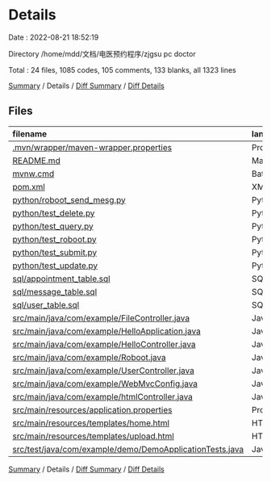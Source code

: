 # Details

Date : 2022-08-21 18:52:19

Directory /home/mdd/文档/电医预约程序/zjgsu pc doctor

Total : 24 files,  1085 codes, 105 comments, 133 blanks, all 1323 lines

[Summary](results.md) / Details / [Diff Summary](diff.md) / [Diff Details](diff-details.md)

## Files
| filename | language | code | comment | blank | total |
| :--- | :--- | ---: | ---: | ---: | ---: |
| [.mvn/wrapper/maven-wrapper.properties](/.mvn/wrapper/maven-wrapper.properties) | Properties | 2 | 0 | 1 | 3 |
| [README.md](/README.md) | Markdown | 7 | 0 | 6 | 13 |
| [mvnw.cmd](/mvnw.cmd) | Batch | 102 | 51 | 36 | 189 |
| [pom.xml](/pom.xml) | XML | 60 | 0 | 8 | 68 |
| [python/roboot_send_mesg.py](/python/roboot_send_mesg.py) | Python | 17 | 0 | 3 | 20 |
| [python/test_delete.py](/python/test_delete.py) | Python | 5 | 0 | 3 | 8 |
| [python/test_query.py](/python/test_query.py) | Python | 6 | 1 | 3 | 10 |
| [python/test_roboot.py](/python/test_roboot.py) | Python | 13 | 0 | 3 | 16 |
| [python/test_submit.py](/python/test_submit.py) | Python | 5 | 0 | 3 | 8 |
| [python/test_update.py](/python/test_update.py) | Python | 5 | 0 | 3 | 8 |
| [sql/appointment_table.sql](/sql/appointment_table.sql) | SQL | 15 | 0 | 0 | 15 |
| [sql/message_table.sql](/sql/message_table.sql) | SQL | 9 | 0 | 0 | 9 |
| [sql/user_table.sql](/sql/user_table.sql) | SQL | 11 | 0 | 0 | 11 |
| [src/main/java/com/example/FileController.java](/src/main/java/com/example/FileController.java) | Java | 61 | 0 | 8 | 69 |
| [src/main/java/com/example/HelloApplication.java](/src/main/java/com/example/HelloApplication.java) | Java | 9 | 0 | 2 | 11 |
| [src/main/java/com/example/HelloController.java](/src/main/java/com/example/HelloController.java) | Java | 364 | 23 | 16 | 403 |
| [src/main/java/com/example/Roboot.java](/src/main/java/com/example/Roboot.java) | Java | 28 | 0 | 4 | 32 |
| [src/main/java/com/example/UserController.java](/src/main/java/com/example/UserController.java) | Java | 275 | 7 | 14 | 296 |
| [src/main/java/com/example/WebMvcConfig.java](/src/main/java/com/example/WebMvcConfig.java) | Java | 11 | 23 | 2 | 36 |
| [src/main/java/com/example/htmlController.java](/src/main/java/com/example/htmlController.java) | Java | 17 | 0 | 4 | 21 |
| [src/main/resources/application.properties](/src/main/resources/application.properties) | Properties | 15 | 0 | 1 | 16 |
| [src/main/resources/templates/home.html](/src/main/resources/templates/home.html) | HTML | 24 | 0 | 5 | 29 |
| [src/main/resources/templates/upload.html](/src/main/resources/templates/upload.html) | HTML | 15 | 0 | 3 | 18 |
| [src/test/java/com/example/demo/DemoApplicationTests.java](/src/test/java/com/example/demo/DemoApplicationTests.java) | Java | 9 | 0 | 5 | 14 |

[Summary](results.md) / Details / [Diff Summary](diff.md) / [Diff Details](diff-details.md)